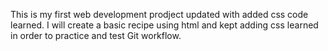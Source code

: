 This is my first web development prodject updated with added css code learned. I will create a basic recipe using html and kept adding css learned in order to practice and test Git workflow.


